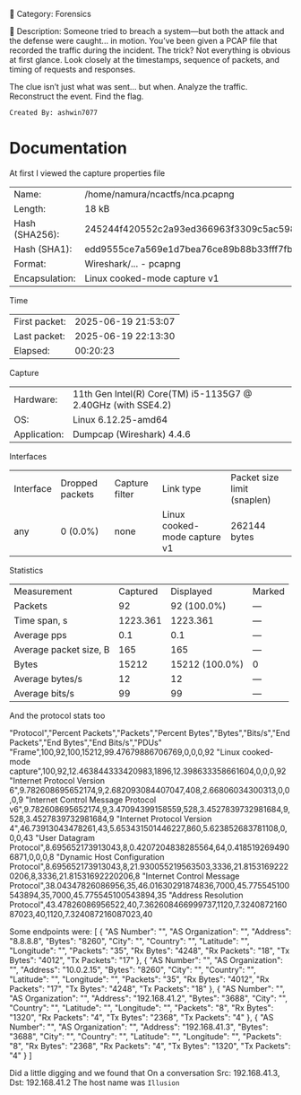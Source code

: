 📁 Category: Forensics

🧠 Description:
Someone tried to breach a system—but both the attack and the defense were caught... in motion. You’ve been given a PCAP file that recorded the traffic during the incident. The trick? Not everything is obvious at first glance. Look closely at the timestamps, sequence of packets, and timing of requests and responses.

The clue isn’t just what was sent… but when. Analyze the traffic. Reconstruct the event. Find the flag.

`Created By: ashwin7077`

# Documentation
At first I viewed the capture properties file 

|                |                                                                  |
| -------------- | ---------------------------------------------------------------- |
| Name:          | /home/namura/ncactfs/nca.pcapng                                  |
| Length:        | 18 kB                                                            |
| Hash (SHA256): | 245244f420552c2a93ed366963f3309c5ac598e4c572c12cc2639cf3deb34dc7 |
| Hash (SHA1):   | edd9555ce7a569e1d7bea76ce89b88b33fff7fbb                         |
| Format:        | Wireshark/... - pcapng                                           |
| Encapsulation: | Linux cooked-mode capture v1                                     |

Time

|               |                     |
| ------------- | ------------------- |
| First packet: | 2025-06-19 21:53:07 |
| Last packet:  | 2025-06-19 22:13:30 |
| Elapsed:      | 00:20:23            |

Capture

|              |                                                              |
| ------------ | ------------------------------------------------------------ |
| Hardware:    | 11th Gen Intel(R) Core(TM) i5-1135G7 @ 2.40GHz (with SSE4.2) |
| OS:          | Linux 6.12.25-amd64                                          |
| Application: | Dumpcap (Wireshark) 4.4.6                                    |

Interfaces

|           |                 |                |                              |                             |
| --------- | --------------- | -------------- | ---------------------------- | --------------------------- |
| Interface | Dropped packets | Capture filter | Link type                    | Packet size limit (snaplen) |
| any       | 0 (0.0%)        | none           | Linux cooked-mode capture v1 | 262144 bytes                |

Statistics

|   |   |   |   |
|---|---|---|---|
|Measurement|Captured|Displayed|Marked|
|Packets|92|92 (100.0%)|—|
|Time span, s|1223.361|1223.361|—|
|Average pps|0.1|0.1|—|
|Average packet size, B|165|165|—|
|Bytes|15212|15212 (100.0%)|0|
|Average bytes/s|12|12|—|
|Average bits/s|99|99|—|

And the protocol stats too

"Protocol","Percent Packets","Packets","Percent Bytes","Bytes","Bits/s","End Packets","End Bytes","End Bits/s","PDUs"
"Frame",100,92,100,15212,99.47679886706769,0,0,0,92
"Linux cooked-mode capture",100,92,12.463844333420983,1896,12.398633358661604,0,0,0,92
"Internet Protocol Version 6",9.782608695652174,9,2.682093084407047,408,2.66806034300313,0,0,0,9
"Internet Control Message Protocol v6",9.782608695652174,9,3.47094399158559,528,3.4527839732981684,9,528,3.4527839732981684,9
"Internet Protocol Version 4",46.73913043478261,43,5.653431501446227,860,5.623852683781108,0,0,0,43
"User Datagram Protocol",8.695652173913043,8,0.4207204838285564,64,0.4185192694906871,0,0,0,8
"Dynamic Host Configuration Protocol",8.695652173913043,8,21.930055219563503,3336,21.81531692220206,8,3336,21.81531692220206,8
"Internet Control Message Protocol",38.04347826086956,35,46.01630291874836,7000,45.775545100543894,35,7000,45.775545100543894,35
"Address Resolution Protocol",43.47826086956522,40,7.362608466999737,1120,7.324087216087023,40,1120,7.324087216087023,40

Some endpoints were:
[
    {
        "AS Number": "",
        "AS Organization": "",
        "Address": "8.8.8.8",
        "Bytes": "8260",
        "City": "",
        "Country": "",
        "Latitude": "",
        "Longitude": "",
        "Packets": "35",
        "Rx Bytes": "4248",
        "Rx Packets": "18",
        "Tx Bytes": "4012",
        "Tx Packets": "17"
    },
    {
        "AS Number": "",
        "AS Organization": "",
        "Address": "10.0.2.15",
        "Bytes": "8260",
        "City": "",
        "Country": "",
        "Latitude": "",
        "Longitude": "",
        "Packets": "35",
        "Rx Bytes": "4012",
        "Rx Packets": "17",
        "Tx Bytes": "4248",
        "Tx Packets": "18"
    },
    {
        "AS Number": "",
        "AS Organization": "",
        "Address": "192.168.41.2",
        "Bytes": "3688",
        "City": "",
        "Country": "",
        "Latitude": "",
        "Longitude": "",
        "Packets": "8",
        "Rx Bytes": "1320",
        "Rx Packets": "4",
        "Tx Bytes": "2368",
        "Tx Packets": "4"
    },
    {
        "AS Number": "",
        "AS Organization": "",
        "Address": "192.168.41.3",
        "Bytes": "3688",
        "City": "",
        "Country": "",
        "Latitude": "",
        "Longitude": "",
        "Packets": "8",
        "Rx Bytes": "2368",
        "Rx Packets": "4",
        "Tx Bytes": "1320",
        "Tx Packets": "4"
    }
]

Did a little digging and we found that On a conversation Src: 192.168.41.3, Dst: 192.168.41.2
The host name was `Illusion`
